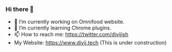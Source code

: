 ### Hi there 👋
- 🔭 I’m currently working on Omnifood website.
- 🌱 I’m currently learning Chrome plugins.
- 📫 How to reach me: https://twitter.com/divijish
- My Website: https://www.divij.tech (This is under construction)

<!--
**divijish/divijish** is a ✨ _special_ ✨ repository because its `README.md` (this file) appears on your GitHub profile.

Here are some ideas to get you started:

- 🔭 I’m currently working on ...
- 🌱 I’m currently learning ...
- 👯 I’m looking to collaborate on ...
- 🤔 I’m looking for help with ...
- 💬 Ask me about ...
- 📫 How to reach me: ...
- 😄 Pronouns: ...
- ⚡ Fun fact: ...
-->
